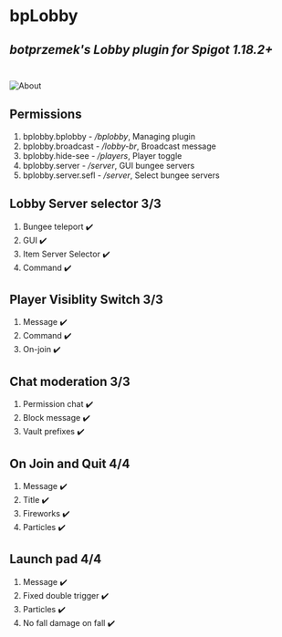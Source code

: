 # bpLobby

## _botprzemek's Lobby plugin for Spigot 1.18.2+_<br><br>

![About](https://www.botprzemek.pl/cloud/panel2.png)

## Permissions
1. bplobby.bplobby - */bplobby*, Managing plugin
2. bplobby.broadcast - */lobby-br*, Broadcast message
3. bplobby.hide-see - */players*, Player toggle
4. bplobby.server - */server*, GUI bungee servers
5. bplobby.server.sefl - */server*, Select bungee servers

## Lobby Server selector 3/3
1. Bungee teleport :heavy_check_mark:
2. GUI :heavy_check_mark:
3. Item Server Selector :heavy_check_mark:
4. Command  :heavy_check_mark:<br>

## Player Visiblity Switch 3/3
1. Message :heavy_check_mark:
2. Command :heavy_check_mark:
3. On-join :heavy_check_mark:

## Chat moderation 3/3
1. Permission chat :heavy_check_mark:
2. Block message :heavy_check_mark:
3. Vault prefixes :heavy_check_mark:

## On Join and Quit 4/4

1. Message :heavy_check_mark:
2. Title :heavy_check_mark:
3. Fireworks :heavy_check_mark:
4. Particles :heavy_check_mark:<br>

## Launch pad 4/4

1. Message :heavy_check_mark:
2. Fixed double trigger :heavy_check_mark:
3. Particles :heavy_check_mark:
4. No fall damage on fall :heavy_check_mark:<br>